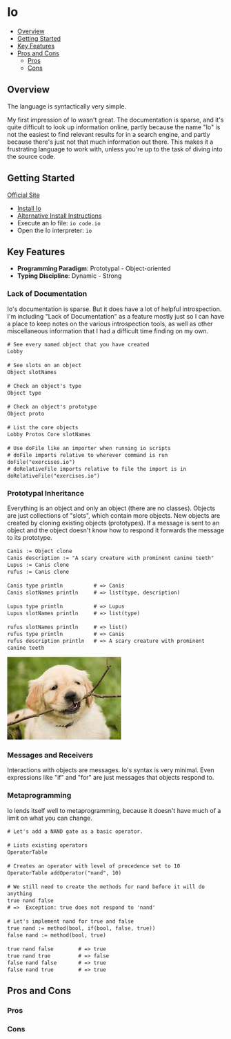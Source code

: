 # Io

* [Overview](#overview)
* [Getting Started](#getting-started)
* [Key Features](#key-features)
* [Pros and Cons](#pros-and-cons)
  * [Pros](#pros)
  * [Cons](#cons)

## Overview

The language is syntactically very simple.

My first impression of Io wasn't great. The documentation is sparse, and it's quite difficult to look up information online, partly because the name "Io" is not the easiest to find relevant results for in a search engine, and partly because there's just not that much information out there. This makes it a frustrating language to work with, unless you're up to the task of diving into the source code.

## Getting Started

[Official Site](http://iolanguage.org/)

* [Install Io](https://github.com/stevedekorte/io#installing)
* [Alternative Install Instructions](https://en.wikibooks.org/wiki/Io_Programming/Beginner%27s_Guide/Getting_Started#Install)
* Execute an Io file: `io code.io`
* Open the Io interpreter: `io`

## Key Features

* **Programming Paradigm**: Prototypal - Object-oriented
* **Typing Discipline**: Dynamic - Strong

### Lack of Documentation

Io's documentation is sparse. But it does have a lot of helpful introspection. I'm including "Lack of Documentation" as a feature mostly just so I can have a place to keep notes on the various introspection tools, as well as other miscellaneous information that I had a difficult time finding on my own.

```io
# See every named object that you have created
Lobby

# See slots on an object
Object slotNames

# Check an object's type
Object type

# Check an object's prototype
Object proto

# List the core objects
Lobby Protos Core slotNames

# Use doFile like an importer when running io scripts
# doFile imports relative to wherever command is run
doFile("exercises.io")
# doRelativeFile imports relative to file the import is in
doRelativeFile("exercises.io")
```

### Prototypal Inheritance

Everything is an object and only an object (there are no classes). Objects are just collections of "slots", which contain more objects. New objects are created by cloning existing objects (prototypes). If a message is sent to an object and the object doesn't know how to respond it forwards the message to its prototype.

```io
Canis := Object clone
Canis description := "A scary creature with prominent canine teeth"
Lupus := Canis clone
rufus := Canis clone

Canis type println          # => Canis
Canis slotNames println     # => list(type, description)

Lupus type println          # => Lupus
Lupus slotNames println     # => list(type)

rufus slotNames println     # => list()
rufus type println          # => Canis
rufus description println   # => A scary creature with prominent canine teeth
```

![Scary Fangs](./images/scary_fangs.jpeg)

### Messages and Receivers

Interactions with objects are messages. Io's syntax is very minimal. Even expressions like "if" and "for" are just messages that objects respond to.

### Metaprogramming

Io lends itself well to metaprogramming, because it doesn't have much of a limit on what you can change.

```io
# Let's add a NAND gate as a basic operator.

# Lists existing operators
OperatorTable

# Creates an operator with level of precedence set to 10
OperatorTable addOperator("nand", 10)

# We still need to create the methods for nand before it will do anything
true nand false
# =>  Exception: true does not respond to 'nand'

# Let's implement nand for true and false
true nand := method(bool, if(bool, false, true))
false nand := method(bool, true)

true nand false        # => true
true nand true         # => false
false nand false       # => true
false nand true        # => true

```

## Pros and Cons

### Pros

### Cons
